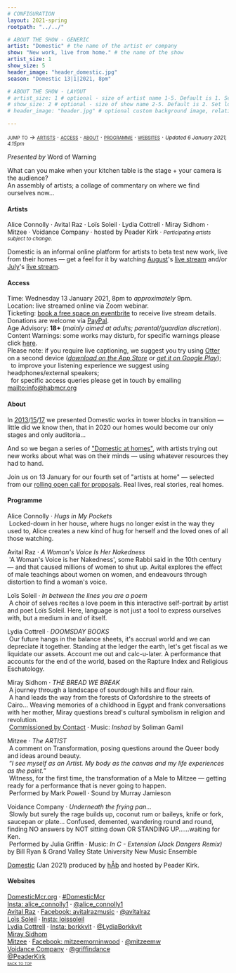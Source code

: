 ```yaml
---
# CONFIGURATION
layout: 2021-spring
rootpath: "../../"

# ABOUT THE SHOW - GENERIC
artist: "Domestic" # the name of the artist or company
show: "New work, live from home." # the name of the show
artist_size: 1
show_size: 5
header_image: "header_domestic.jpg"  
season: "Domestic 13|1|2021, 8pm"

# ABOUT THE SHOW - LAYOUT
# artist_size: 1 # optional - size of artist name 1-5. Default is 1. Set longer names to lower values
# show_size: 2 # optional - size of show name 2-5. Default is 2. Set longer names to lower values
# header_image: "header.jpg" # optional custom background image, relative to current page

---
```

<span style='font-variant: small-caps'>jump to → [artists](/current/2021-domestic/#artists) · [access](/current/2021-domestic/#access) · [about](/current/2021-domestic/#about) · [programme](/current/2021-domestic/#programme) · [websites](/current/2021-domestic/#websites)</span> · <small>*Updated 6 January 2021, 4.15pm*</small>     
        
*Presented by* Word of Warning        
         
What can you make when your kitchen table is the stage + your camera is the audience?<br>An assembly of artists; a collage of commentary on where we find ourselves now…         
         
#### Artists       
Alice Connolly · Avital Raz · Loïs Soleil · Lydia Cottrell · Miray Sidhom · Mitzee · Voidance Company · hosted by Peader Kirk · <small>*Participating artists subject to change.*</small>       
        
Domestic is an informal online platform for artists to beta test new work, live from their homes — get a feel for it by watching [August](/archive/2020-domestic/august)'s <a href="http://youtu.be/AOT29ZTtZAA" target="_blank">live stream</a> and/or [July](/archive/2020-domestic/july)'s <a href="http://youtu.be/IUNv7CARKLU" target="_blank">live stream</a>.        
         
#### Access            
Time: Wednesday 13 January 2021, 8pm to *approximately* 9pm.<br>Location: live streamed online via Zoom webinar.<br>Ticketing: <a href="http://eventbrite.co.uk/e/domestic-registration-135405440317" target="_blank">book a free space on eventbrite</a> to receive live stream details.<br>Donations are welcome via <a href="http://paypal.me/warnmcr" target="_blank">PayPal</a>.<br>Age Advisory: **18+** (*mainly aimed at adults; parental/guardian discretion*).<br>Content Warnings: some works may disturb, for specific warnings please click [here](/warnings).<br>Please note: if you require live captioning, we suggest you try using <a href="http://otter.ai/starter-guide?article=generateNotes" target="_blank">Otter</a> on a second device (*<a href="http://itunes.apple.com/us/app/otter-voice-notes/id1276437113" target="_blank">download on the App Store</a> or <a href="http://play.google.com/store/apps/details?id=com.aisense.otter" target="_blank">get it on Google Play</a>*);<br>&nbsp;&nbsp;to improve your listening experience we suggest using headphones/external speakers;<br>&nbsp;&nbsp;for specific access queries please get in touch by emailing <mailto:info@habmcr.org>         
          
#### About         
In [2013](/archive/2013-domestic)/[15](/archive/2015-domestic)/[17](/archive/2017-autumnwinter/pritchard) we presented Domestic works in tower blocks in transition — little did we know then, that in 2020 our homes would become our only stages and only auditoria…        
        
And so we began a series of ["Domestic at homes"](/archive/2020-domestic), with artists trying out new works about what was on their minds — using whatever resources they had to hand.       
        
Join us on 13 January for our fourth set of "artists at home" — selected from our <a href="http://domesticmcr.posthaven.com" target="_blank">rolling open call for proposals</a>. Real lives, real stories, real homes.         
         
#### Programme                  
Alice Connolly · *Hugs in My Pockets*<br>&nbsp;Locked-down in her house, where hugs no longer exist in the way they used to, Alice creates a new kind of hug for herself and the loved ones of all those watching.          
         
Avital Raz · *A Woman's Voice Is Her Nakedness*<br>&nbsp;'A Woman's Voice is her Nakedness', some Rabbi said in the 10th century — and that caused millions of women to shut up. Avital explores the effect of male teachings about women on women, and endeavours through distortion to find a woman's voice.        
        
Loïs Soleil · *In between the lines you are a poem*<br>&nbsp;A choir of selves recites a love poem in this interactive self-portrait by artist and poet Loïs Soleil. Here, language is not just a tool to express ourselves with, but a medium in and of itself.       
        
Lydia Cottrell · *DOOMSDAY BOOKS*<br>&nbsp;Our future hangs in the balance sheets, it's accrual world and we can depreciate it together. Standing at the ledger the earth, let's get fiscal as we liquidate our assets. Account me out and calc-u-later. A performance that accounts for the end of the world, based on the Rapture Index and Religious Eschatology.           
        
Miray Sidhom · *THE BREAD WE BREAK*<br>&nbsp;A journey through a landscape of sourdough hills and flour rain.<br>&nbsp;A hand leads the way from the forests of Oxfordshire to the streets of Cairo… Weaving memories of a childhood in Egypt and frank conversations with her mother, Miray questions bread's cultural symbolism in religion and revolution.<br>&nbsp;<a href="http://contactmcr.com/news/adam-ali-and-miray-sidhom-new-seed-commissions" target="_blank">Commissioned by Contact</a> · Music: *Inshad* by Soliman Gamil          
        
Mitzee · *The ARTIST*<br>&nbsp;A comment on Transformation, posing questions around the Queer body and ideas around beauty.<br>&nbsp;“*I see myself as an Artist. My body as the canvas and my life experiences as the paint.*”<br>&nbsp;Witness, for the first time, the transformation of a Male to Mitzee — getting ready for a performance that is never going to happen.<br>&nbsp;Performed by Mark Powell · Sound by Murray Jamieson        
        
Voidance Company · *Underneath the frying pan…*<br>&nbsp;Slowly but surely the rage builds up, coconut rum or baileys, knife or fork, saucepan or plate… Confused, demented, wandering round and round, finding NO answers by NOT sitting down OR STANDING UP……waiting for Ken.<br>&nbsp;Performed by Julia Griffin · Music: *In C - Extension (Jack Dangers Remix)* by Bill Ryan & Grand Valley State University New Music Ensemble        

[Domestic](/hab/domestic) (Jan 2021) produced by [hÅb](/hab) and hosted by Peader Kirk.        
        
#### Websites         
<a href="http://domesticmcr.org" target="_blank">DomesticMcr.org</a> · <a href="http://twitter.com/hashtag/DomesticMcr" target="_blank">#DomesticMcr</a><br><a href="http://instagram.com/alice_connolly1" target="_blank">Insta: alice_connolly1</a> · <a href="http://twitter.com/alice_connolly1" target="_blank">@alice_connolly1</a><br><a href="http://avitalraz.com" target="_blank">Avital Raz</a> · <a href="http://facebook.com/avitalrazmusic" target="_blank">Facebook: avitalrazmusic</a> · <a href="http://twitter.com/avitalraz" target="_blank">@avitalraz</a><br><a href="http://lolososo.hotglue.me" target="_blank">Loïs Soleil</a> · <a href="http://instagram.com/loissoleil" target="_blank">Insta: loissoleil</a><br><a href="http://lydia-cottrell.com" target="_blank">Lydia Cottrell</a> · <a href="http://instagram.com/borkkvlt" target="_blank">Insta: borkkvlt</a> · <a href="http://twitter.com/LydiaBorkkvlt" target="_blank">@LydiaBorkkvlt</a><br><a href="http://contactmcr.com/news/adam-ali-and-miray-sidhom-new-seed-commissions" target="_blank">Miray Sidhom</a><br><a href="http://deadpig.org.uk/mitzee" target="_blank">Mitzee</a> · <a href="http://facebook.com/mitzeemorninwood" target="_blank">Facebook: mitzeemorninwood</a> · <a href="http://twitter.com/mitzeemw" target="_blank">@mitzeemw</a><br><a href="http://griffindance.wixsite.com/grebo" target="_blank">Voidance Company</a> · <a href="http://twitter.com/griffindance" target="_blank">@griffindance</a><br><a href="http://twitter.com/PeaderKirk" target="_blank">@PeaderKirk</a>             
<small><span style='font-variant: small-caps'>[back to top](/current/2021-domestic)</span></small>
